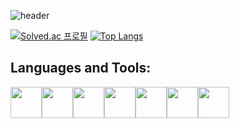 
<!--[![Anurag's github stats](https://github-readme-stats.vercel.app/api?username=Coreight98)](https://github.com/anuraghazra/github-readme-stats)-->
![header](https://capsule-render.vercel.app/api?type=soft&color=auto&height=300&section=header&text=Coreight98&fontSize=90&animation=fadeIn)

[![Solved.ac
프로필](http://mazassumnida.wtf/api/v2/generate_badge?boj=maxcha98)](https://solved.ac/maxcha98)
[![Top Langs](https://github-readme-stats.vercel.app/api/top-langs/?username=Coreight98&exclude_repo=Paran_ajou_Project_Anything&hide=dockerfile,html&layout=compact&langs_count=8)](https://github.com/anuraghazra/github-readme-stats) 

## Languages and Tools:
<img src=https://user-images.githubusercontent.com/38166372/126860699-c5d3da6d-a6d8-43fc-9a88-ef1d91e11c3d.png width="50px"><img src=https://upload.wikimedia.org/wikipedia/commons/thumb/1/10/PyTorch_logo_icon.svg/1200px-PyTorch_logo_icon.svg.png width="50px"><img src=https://user-images.githubusercontent.com/38166372/126861164-52580ffe-e5f7-4dae-9168-bdb404de4312.png width="50px"><img src=https://upload.wikimedia.org/wikipedia/commons/thumb/a/ae/Keras_logo.svg/2048px-Keras_logo.svg.png width="50px"><img src=https://user-images.githubusercontent.com/38166372/126860734-b77dc96c-4522-45d5-8c13-0b791c1590aa.png width="50px"><img src=https://user-images.githubusercontent.com/38166372/126860914-4f4591e5-03a4-446f-983a-3a515bab85f5.png width="50px"><img src=https://upload.wikimedia.org/wikipedia/commons/thumb/9/91/Octicons-mark-github.svg/2048px-Octicons-mark-github.svg.png width="50px">




<!--
**Coreight98/Coreight98** is a ✨ _special_ ✨ repository because its `README.md` (this file) appears on your GitHub profile.

Here are some ideas to get you started:

- 🔭 I’m currently working on ...
- 🌱 I’m currently learning ...
- 👯 I’m looking to collaborate on ...
- 🤔 I’m looking for help with ...
- 💬 Ask me about ...
- 📫 How to reach me: ...
- 😄 Pronouns: ...
- ⚡ Fun fact: ...
-->
